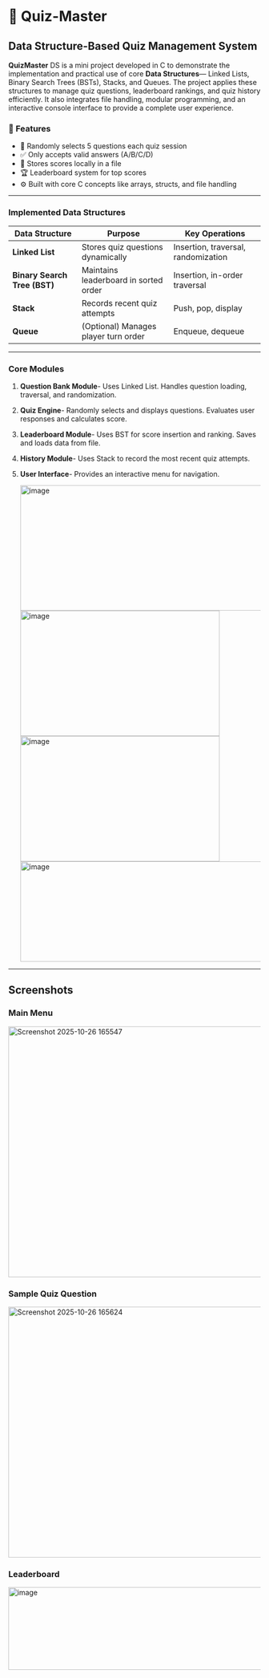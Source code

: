 #  🎯 Quiz-Master
## Data Structure-Based Quiz Management System
**QuizMaster** DS is a mini project developed in C to demonstrate the implementation and practical use of core **Data Structures**— Linked Lists, Binary Search Trees (BSTs), Stacks, and Queues.
The project applies these structures to manage quiz questions, leaderboard rankings, and quiz history efficiently.
It also integrates file handling, modular programming, and an interactive console interface to provide a complete user experience.
### 🧩 Features
- 🎲 Randomly selects 5 questions each quiz session  
- ✅ Only accepts valid answers (A/B/C/D)  
- 💾 Stores scores locally in a file  
- 🏆 Leaderboard system for top scores  
- ⚙️ Built with core C concepts like arrays, structs, and file handling  
----
### Implemented Data Structures

| Data Structure               | Purpose                               | Key Operations                      |
| ---------------------------- | ------------------------------------- | ----------------------------------- |
| **Linked List**              | Stores quiz questions dynamically     | Insertion, traversal, randomization |
| **Binary Search Tree (BST)** | Maintains leaderboard in sorted order | Insertion, in-order traversal       |
| **Stack**                    | Records recent quiz attempts          | Push, pop, display                  |
| **Queue**                    | (Optional) Manages player turn order  | Enqueue, dequeue                    |
----
### Core Modules

1. **Question Bank Module**-
   Uses Linked List.
   Handles question loading, traversal, and randomization.
2. **Quiz Engine**-
   Randomly selects and displays questions.
   Evaluates user responses and calculates score.
3. **Leaderboard Module**-
   Uses BST for score insertion and ranking.
   Saves and loads data from file.
4. **History Module**-
   Uses Stack to record the most recent quiz attempts.
5. **User Interface**-
   Provides an interactive menu for navigation.

   <img width="800" height="250" alt="image" src="https://github.com/user-attachments/assets/ff49d63c-a307-47cc-8b1a-467c7be7a9be" />
   <img width="398" height="250" alt="image" src="https://github.com/user-attachments/assets/9094f136-dd1d-45fc-9c3b-21ab5f5b3fdf" />
   <img width="398" height="250" alt="image" src="https://github.com/user-attachments/assets/307cf82b-5c63-4f1f-95b7-8d96b8ff072f" />
   <img width="800" height="200" alt="image" src="https://github.com/user-attachments/assets/56fa8aa2-6a8d-4085-9a5d-36ea04506c88" />
----
## Screenshots

### Main Menu
<img width="1090" height="500" alt="Screenshot 2025-10-26 165547" src="https://github.com/user-attachments/assets/b7f92c22-57a4-4978-b802-4129f2ee8918" />

### Sample Quiz Question
<img width="1090" height="500" alt="Screenshot 2025-10-26 165624" src="https://github.com/user-attachments/assets/ece07346-80b6-4e64-b41c-da7ed7185d07" />

### Leaderboard
<img width="1090" height="165" alt="image" src="https://github.com/user-attachments/assets/790e7e00-97c5-4f39-9c05-56f8e95107ee" />

